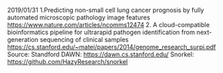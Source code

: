 
2019/01/31
1.Predicting non-small cell lung cancer prognosis by fully automated microscopic pathology image features https://www.nature.com/articles/ncomms12474
2. A cloud-compatible bioinformatics pipeline for ultrarapid pathogen identification from next-generation sequencing of clinical samples 
https://cs.stanford.edu/~matei/papers/2014/genome_research_surpi.pdf
Source:
Standford DAWN: https://dawn.cs.stanford.edu/
Snorkel: https://github.com/HazyResearch/snorkel
